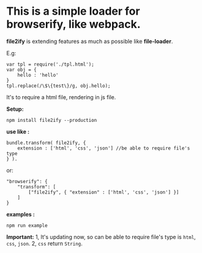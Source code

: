 # This is a simple loader for browserify, like webpack.

**file2ify** is extending features as much as possible like **file-loader**.

E.g:

    var tpl = require('./tpl.html');
    var obj = {
        hello : 'hello'
    }
    tpl.replace(/\$\{test\}/g, obj.hello);
    
It's to require a html file, rendering in js file.

**Setup:**

    npm install file2ify --production

**use like :**

    bundle.transform( file2ify, {
        extension : ['html', 'css', 'json'] //be able to require file's type
    } ).


or:

    "browserify": {
        "transform": [
            ["file2ify", { "extension" : ['html', 'css', 'json'] }]
        ]
    }

**examples :**

    npm run example

**Important:** 
1, It's updating now, so can be able to require file's type is `html`, `css`, `json`.
2, `css` return `String`.




 





